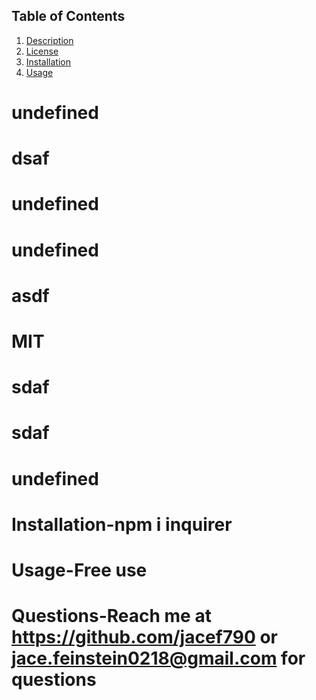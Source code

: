 
  ## Table of Contents
  <ol>
    <li><a href="#description">Description</a></li> 
    <li><a href="#license">License</a></li>
    <li><a href="#installation">Installation</a></li>
    <li><a href="#usage">Usage</a></li>
  </ol>
  
  # undefined 
  # dsaf
  # undefined
  # undefined
  # asdf
  # MIT
  # sdaf
  # sdaf
  # undefined
  # Installation-npm i inquirer
  # Usage-Free use
  # Questions-Reach me at https://github.com/jacef790 or jace.feinstein0218@gmail.com for questions
